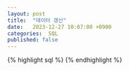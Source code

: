 ```yaml
---
layout: post
title:  "데이터 갱신"
date:   2023-12-27 10:07:00 +0900
categories:  SQL
published: false
---
```


{% highlight sql %}
{% endhighlight %}